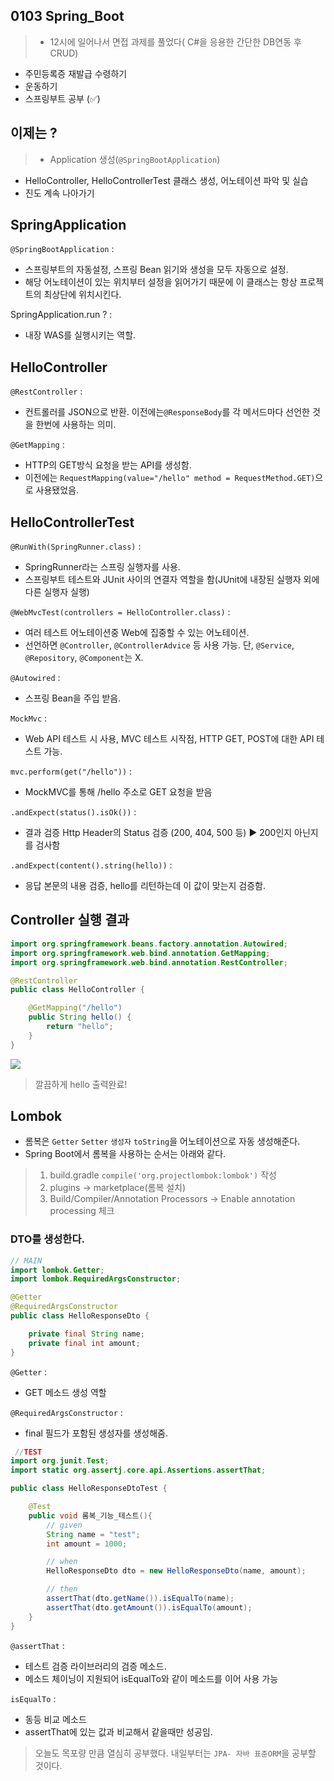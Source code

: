## 0103 Spring_Boot 

> * 12시에 일어나서 면접 과제를 풀었다( C#을 응용한 간단한 DB연동 후 CRUD)
* 주민등록증 재발급 수령하기
* 운동하기
* 스프링부트 공부 (✅)

## 이제는 ?



> * Application 생성(`@SpringBootApplication`)
* HelloController, HelloControllerTest 클래스 생성, 어노테이션 파악 및 실습
* 진도 계속 나아가기

## SpringApplication



`@SpringBootApplication` : 
* 스프링부트의 자동설정, 스프링 Bean 읽기와 생성을 모두 자동으로 설정.
* 해당 어노테이션이 있는 위치부터 설정을 읽어가기 때문에 이 클래스는 항상 프로젝트의 최상단에 위치시킨다.

SpringApplication.run ? : 
* 내장 WAS를 실행시키는 역할.
  
## HelloController    



`@RestController` : 
* 컨트롤러를 JSON으로 반환. 이전에는`@ResponseBody`를 각 메서드마다 선언한 것을 한번에 사용하는 의미.

`@GetMapping` :
* HTTP의 GET방식 요청을 받는 API를 생성함. 
* 이전에는 `RequestMapping(value="/hello" method = RequestMethod.GET)`으로 사용됐었음.

## HelloControllerTest



`@RunWith(SpringRunner.class)` :
* SpringRunner라는 스프링 실행자를 사용.
* 스프링부트 테스트와 JUnit 사이의 연결자 역할을 함(JUnit에 내장된 실행자 외에 다른 실행자 실행)

`@WebMvcTest(controllers = HelloController.class)` : 
* 여러 테스트 어노테이션중 Web에 집중할 수 있는 어노테이션.
* 선언하면 `@Controller`, `@ControllerAdvice` 등 사용 가능. 단, `@Service`, `@Repository`, `@Component`는 X.

`@Autowired` :
* 스프링 Bean을 주입 받음.

`MockMvc` :
* Web API 테스트 시 사용, MVC 테스트 시작점, HTTP GET, POST에 대한 API 테스트 가능.

`mvc.perform(get("/hello"))` : 
* MockMVC를 통해 /hello 주소로 GET 요청을 받음

`.andExpect(status().isOk())` :
* 결과 검증 Http Header의 Status 검증 (200, 404, 500 등) ▶ 200인지 아닌지를 검사함

`.andExpect(content().string(hello))` :
* 응답 본문의 내용 검증, hello를 리턴하는데 이 값이 맞는지 검증함.



## Controller 실행 결과



```java
import org.springframework.beans.factory.annotation.Autowired;
import org.springframework.web.bind.annotation.GetMapping;
import org.springframework.web.bind.annotation.RestController;

@RestController 
public class HelloController {

    @GetMapping("/hello") 
    public String hello() {
        return "hello";
    }
}

```
![](https://images.velog.io/images/seunghan-baek/post/486436bc-4d2e-425b-a9b9-89a45d6341b9/image.png)
> 깔끔하게 hello 출력완료!



## Lombok
* 롬복은 `Getter` `Setter` `생성자` `toString`을 어노테이션으로 자동 생성해준다.
* Spring Boot에서 롬복을 사용하는 순서는 아래와 같다.
> 1. build.gradle `compile('org.projectlombok:lombok')` 작성
> 2.  plugins -> marketplace(롬복 설치)
> 3. Build/Compiler/Annotation Processors -> Enable annotation processing 체크



### DTO를 생성한다.
```java
// MAIN
import lombok.Getter;
import lombok.RequiredArgsConstructor;

@Getter 
@RequiredArgsConstructor 
public class HelloResponseDto {

    private final String name;
    private final int amount;
}
```
`@Getter` :
 * GET 메소드 생성 역할

`@RequiredArgsConstructor` :
 * final 필드가 포함된 생성자를 생성해줌.

```java
 //TEST
import org.junit.Test;
import static org.assertj.core.api.Assertions.assertThat;

public class HelloResponseDtoTest {

    @Test
    public void 롬복_기능_테스트(){
        // given
        String name = "test";
        int amount = 1000;

        // when
        HelloResponseDto dto = new HelloResponseDto(name, amount);

        // then
        assertThat(dto.getName()).isEqualTo(name);
        assertThat(dto.getAmount()).isEqualTo(amount);
    }
}
```
 `@assertThat` :
 * 테스트 검증 라이브러리의 검증 메소드.
 * 메소드 체이닝이 지원되어 isEqualTo와 같이 메소드를 이어 사용 가능

`isEqualTo` :
 * 동등 비교 메소드
 * assertThat에 있는 값과 비교해서 같을때만 성공임.



> 오늘도 목포량 만큼 열심히 공부했다. 내일부터는 `JPA- 자바 표준ORM`을 공부할 것이다.